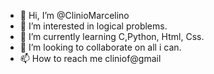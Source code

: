 - 👋 Hi, I’m @ClinioMarcelino
- 👀 I’m interested in logical problems.
- 🌱 I’m currently learning C,Python, Html, Css.
- 💞️ I’m looking to collaborate on all i can.
- 📫 How to reach me cliniof@gmail

